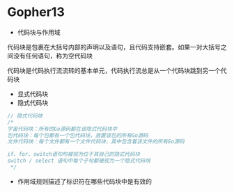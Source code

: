 # Gopher13

- 代码块与作用域

代码块是包裹在大括号内部的声明以及语句，且代码支持嵌套。如果一对大括号之间没有任何语句，称为空代码块

代码块是代码执行流流转的基本单元，代码执行流总是从一个代码块跳到另一个代码块

- 显式代码块 
- 隐式代码块
```go
// 隐式代码块
/*
宇宙代码块：所有的Go源码都在该隐式代码块中
包代码块：每个包都有一个包代码块，放置该包的所有Go源码
文件代码块：每个文件都有一个文件代码块，其中包含着该文件的所有Go源码

if、for、switch语句均被视为位于其自己的隐式代码块
switch / select 语句中每个子句都被视为一个隐式代码块
 */
```

- 作用域规则描述了标识符在哪些代码块中是有效的